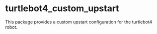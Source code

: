 # turtlebot4_custom_upstart
This package provides a custom upstart configuration for the turtlebot4 robot.
